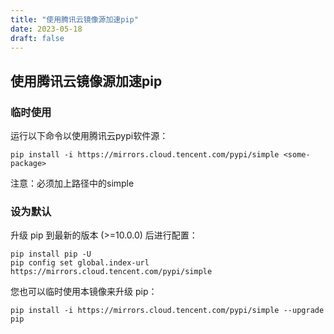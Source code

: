 ```yaml
---
title: "使用腾讯云镜像源加速pip"
date: 2023-05-18
draft: false
---
```


## 使用腾讯云镜像源加速pip

### 临时使用
运行以下命令以使用腾讯云pypi软件源：

```shell
pip install -i https://mirrors.cloud.tencent.com/pypi/simple <some-package>
```

注意：必须加上路径中的simple

### 设为默认
升级 pip 到最新的版本 (>=10.0.0) 后进行配置：

```shell
pip install pip -U
pip config set global.index-url https://mirrors.cloud.tencent.com/pypi/simple
```

您也可以临时使用本镜像来升级 pip：
```shell
pip install -i https://mirrors.cloud.tencent.com/pypi/simple --upgrade pip
```